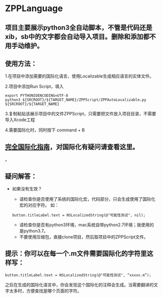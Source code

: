 # ZPPLanguage

## 项目主要展示python3全自动脚本，不管是代码还是xib，sb中的文字都会自动导入项目。删除和添加都不用手动维护。


## 使用方法：

1.在项目中添加需要的国际化语言，使用Localizable生成相应语言的实体文件。

2.项目中添加Run Script，填入

~~~
export PYTHONIOENCODING=UTF-8
python3 ${SRCROOT}/${TARGET_NAME}/ZPPScript/ZPPAutoLocalizable.py ${SRCROOT}/${TARGET_NAME}
~~~

3.复制粘贴该展示项目中的文件ZPPScript，只需要把文件放入项目目录，不需要导入Xcode工程

4.需要国际化时，同时按下 command + B 

## [完全国际化指南](https://juejin.im/post/5cc5095cf265da03576ecd9f)，对国际化有疑问请查看这里。
。

## 疑问解答：

* 如果没有生效？

  * 请检查你是否使用了系统的国际化宏，代码部分，只会生成使用了国际化宏的对应字符。
  如：

  ~~~
  button.titleLabel.text = NSLocalizedString(@"可能性测试", nil);
  ~~~
  * 请检查你是否有python3环境，mac系统自带python2.7环境；我使用的是python3.7。
  * 不要使用压缩包，直接clone项目，然后取项目中的ZPPScript文件。
  

## 提示：你可以在每一个.m文件需要国际化的字符里这样写：

~~~
button.titleLabel.text = NSLocalizedString(@"可能性测试", “xxxxx.m”);
~~~

之后在生成的国际化语言中，你会发现这个国际化的注释会生成。当需要翻译的文字太多时，方便查找是哪个页面的字符。
